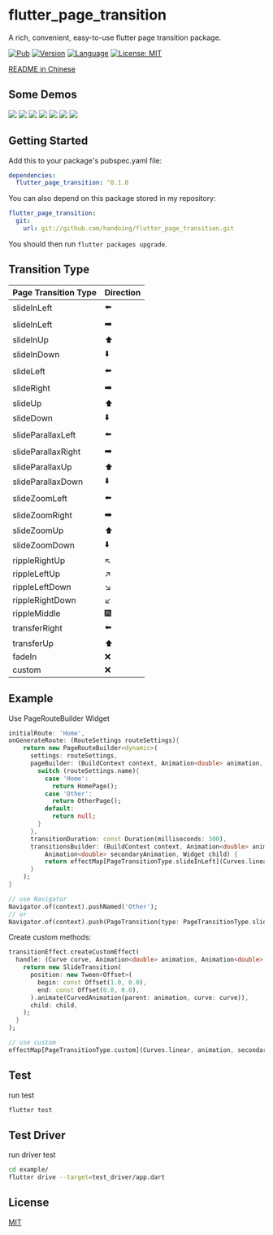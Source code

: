 # flutter_page_transition

A rich, convenient, easy-to-use flutter page transition package.

[![Pub](https://img.shields.io/badge/pub-flutter_page_transition-blue.svg)](https://pub.dev/packages/flutter_page_transition)
[![Version](https://img.shields.io/badge/version-0.1.5-blue.svg)](https://github.com/handoing/flutter_page_transition)
[![Language](https://img.shields.io/badge/language-dart-blue.svg)]()
[![License: MIT](https://img.shields.io/badge/license-MIT-purple.svg)](https://opensource.org/licenses/MIT)

[README in Chinese](README-zh.md)

## Some Demos

![](./screenshots/fadeIn.gif)
![](./screenshots/slideInLeft.gif)
![](./screenshots/slideLeft.gif)
![](./screenshots/slideParallaxLeft.gif)
![](./screenshots/slideZoomLeft.gif)
![](./screenshots/transferRight.gif)
![](./screenshots/rippleRightUp.gif)

## Getting Started

Add this to your package's pubspec.yaml file:
```yaml
dependencies:
  flutter_page_transition: ^0.1.0
```
You can also depend on this package stored in my repository:
```yaml
flutter_page_transition:
  git:
    url: git://github.com/handoing/flutter_page_transition.git
```
You should then run `flutter packages upgrade`.

## Transition Type

| Page Transition Type  | Direction |
| :- | :-|
| slideInLeft | ⬅️  |
| slideInLeft | ➡️  |
| slideInUp | ⬆️  |
| slideInDown | ⬇️  |
| slideLeft | ⬅️  |
| slideRight | ➡️  |
| slideUp | ⬆️  |
| slideDown | ⬇️  |
| slideParallaxLeft | ⬅️  |
| slideParallaxRight | ➡️  |
| slideParallaxUp | ⬆️  |
| slideParallaxDown | ⬇️  |
| slideZoomLeft | ⬅️  |
| slideZoomRight | ➡️  |
| slideZoomUp | ⬆️  |
| slideZoomDown | ⬇️  |
| rippleRightUp | ↖️ |
| rippleLeftUp | ↗️  |
| rippleLeftDown | ↘️  |
| rippleRightDown | ↙️  |
| rippleMiddle | 🎆  |
| transferRight | ⬅️  |
| transferUp | ⬆️  |
| fadeIn | ❌  |
| custom | ❌  |

## Example

Use PageRouteBuilder Widget
```dart
initialRoute: 'Home',
onGenerateRoute: (RouteSettings routeSettings){
    return new PageRouteBuilder<dynamic>(
      settings: routeSettings,
      pageBuilder: (BuildContext context, Animation<double> animation, Animation<double> secondaryAnimation) {
        switch (routeSettings.name){
          case 'Home':
            return HomePage();
          case 'Other':
            return OtherPage();
          default:
            return null;
        }
      },
      transitionDuration: const Duration(milliseconds: 300),
      transitionsBuilder: (BuildContext context, Animation<double> animation,
          Animation<double> secondaryAnimation, Widget child) {
          return effectMap[PageTransitionType.slideInLeft](Curves.linear, animation, secondaryAnimation, child);
      }
    );
}

// use Navigator
Navigator.of(context).pushNamed('Other');
// or
Navigator.of(context).push(PageTransition(type: PageTransitionType.slideInLeft, child: FirstPage()));


```

Create custom methods:
```dart
transitionEffect.createCustomEffect(
  handle: (Curve curve, Animation<double> animation, Animation<double> secondaryAnimation, Widget child) {
    return new SlideTransition(
      position: new Tween<Offset>(
        begin: const Offset(1.0, 0.0),
        end: const Offset(0.0, 0.0),
      ).animate(CurvedAnimation(parent: animation, curve: curve)),
      child: child,
    );
  }
);

// use custom
effectMap[PageTransitionType.custom](Curves.linear, animation, secondaryAnimation, child);
```

## Test

run test
```bash
flutter test
```

## Test Driver

run driver test
```bash
cd example/
flutter drive --target=test_driver/app.dart
```

## License

[MIT](LICENSE)
